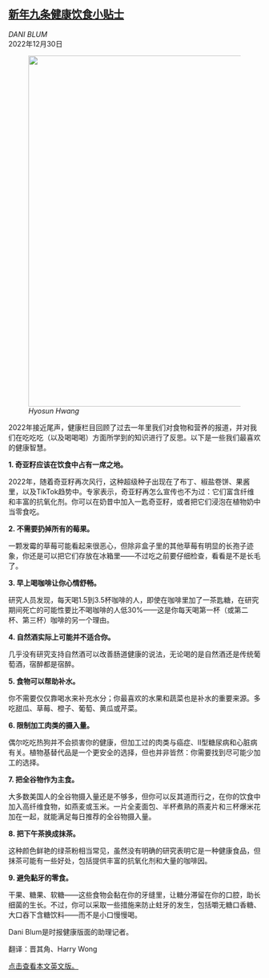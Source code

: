 <!--1672389422000-->
[新年九条健康饮食小贴士](https://cn.nytimes.com/health/20221230/food-nutrition-advice/)
------

<address>DANI BLUM</address><time pudate="2022-12-30 04:22:27" datetime="2022-12-30 04:22:27">2022年12月30日</time><figure><img src="https://images.weserv.nl/?url=static01.nyt.com/images/2022/12/29/well/29WELL-EOY-NUTRITION/29WELL-EOY-NUTRITION-master1050.jpg" width="1050" height="700"><figcaption> <cite>Hyosun Hwang</cite></figcaption></figure><section><p>2022年接近尾声，健康栏目回顾了过去一年里我们对食物和营养的报道，并对我们在吃吃吃（以及喝喝喝）方面所学到的知识进行了反思。以下是一些我们最喜欢的健康智慧。</p><p><b>1. 奇亚籽应该在饮食中占有一席之地。</b></p><p>2022年，随着奇亚籽再次风行，这种超级种子出现在了布丁、椒盐卷饼、果酱里，以及TikTok趋势中。专家表示，奇亚籽再怎么宣传也不为过：它们富含纤维和丰富的抗氧化剂。你可以在奶昔中加入一匙奇亚籽，或者把它们浸泡在植物奶中当零食吃。</p><p><b>2. 不需要扔掉所有的莓果。</b></p><p>一颗发霉的草莓可能看起来很恶心，但除非盒子里的其他草莓有明显的长孢子迹象，你还是可以把它们存放在冰箱里——不过吃之前要仔细检查，看看是不是长毛了。</p><p><b>3. 早上喝咖啡让你心情舒畅。</b></p><p>研究人员发现，每天喝1.5到3.5杯咖啡的人，即使在咖啡里加了一茶匙糖，在研究期间死亡的可能性要比不喝咖啡的人低30%——这是你每天喝第一杯（或第二杯、第三杯）咖啡的另一个理由。</p><p><b>4. 自然酒实际上可能并不适合你。</b></p><p>几乎没有研究支持自然酒可以改善肠道健康的说法，无论喝的是自然酒还是传统葡萄酒，宿醉都是宿醉。</p><p><b>5. 食物可以帮助补水。</b></p><p>你不需要仅仅靠喝水来补充水分；你最喜欢的水果和蔬菜也是补水的重要来源。多吃甜瓜、草莓、橙子、葡萄、黄瓜或芹菜。</p><p><b>6. 限制加工肉类的摄入量。</b></p><p>偶尔吃吃热狗并不会损害你的健康，但加工过的肉类与癌症、II型糖尿病和心脏病有关。植物基替代品是一个更安全的选择，但也并非皆然：你需要找到尽可能少加工的选择。</p><p><b>7. 把全谷物作为主食。</b></p><p>大多数美国人的全谷物摄入量还是不够多，但你可以反其道而行之，在你的饮食中加入高纤维食物，如燕麦或玉米。一片全麦面包、半杯煮熟的燕麦片和三杯爆米花加在一起，就能满足每日推荐的全谷物摄入量。</p><p><b>8. 把下午茶换成抹茶。</b></p><p>这种颜色鲜艳的绿茶粉相当常见，虽然没有明确的研究表明它是一种健康食品，但抹茶可能有一些好处，包括提供丰富的抗氧化剂和大量的咖啡因。</p><p><b>9. 避免黏牙的零食。</b></p><p>干果、糖果、软糖——这些食物会黏在你的牙缝里，让糖分滞留在你的口腔，助长细菌的生长。不过，你可以采取一些措施来防止蛀牙的发生，包括嚼无糖口香糖、大口吞下含糖饮料——而不是小口慢慢喝。</p></section><footer><p>Dani Blum是时报健康版面的助理记者。</p><p>翻译：晋其角、Harry Wong</p><p><a rel="nofollow" target="_blank" href="https://www.nytimes.com/2022/12/28/well/food-nutrition-advice.html">点击查看本文英文版。</a></p></footer>
